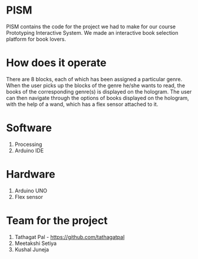 # PISM
PISM contains the code for the project we had to make for our course Prototyping Interactive System. 
We made an interactive book selection platform for book lovers. 

# How does it operate
There are 8 blocks, each of which has been assigned a particular genre. When the user picks up the blocks of the genre he/she wants to read, the books of the corresponding genre(s) is displayed on the hologram. The user can then navigate through the options of books displayed on the hologram, with the help of a wand, which has a flex sensor attached to it. 

# Software
1. Processing 
2. Arduino IDE 

# Hardware
1. Arduino UNO
2. Flex sensor

# Team for the project
1. Tathagat Pal - https://github.com/tathagatpal
2. Meetakshi Setiya 
3. Kushal Juneja 
